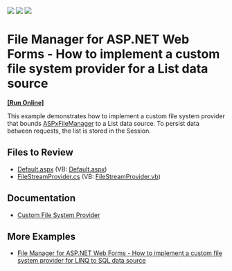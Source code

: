 <!-- default badges list -->
![](https://img.shields.io/endpoint?url=https://codecentral.devexpress.com/api/v1/VersionRange/128554543/22.2.3%2B)
[![](https://img.shields.io/badge/Open_in_DevExpress_Support_Center-FF7200?style=flat-square&logo=DevExpress&logoColor=white)](https://supportcenter.devexpress.com/ticket/details/E5024)
[![](https://img.shields.io/badge/📖_How_to_use_DevExpress_Examples-e9f6fc?style=flat-square)](https://docs.devexpress.com/GeneralInformation/403183)
<!-- default badges end -->

# File Manager for ASP.NET Web Forms - How to implement a custom file system provider for a List data source
<!-- run online -->
**[[Run Online]](https://codecentral.devexpress.com/128554543/)**
<!-- run online end -->

This example demonstrates how to implement a custom file system provider that bounds [ASPxFileManager](https://docs.devexpress.com/AspNet/DevExpress.Web.ASPxFileManager) to a List data source. To persist data between requests, the list is stored in the Session.
## Files to Review

* [Default.aspx](./CS/WebApplication2/Default.aspx) (VB: [Default.aspx](./VB/WebApplication2/Default.aspx))
* [FileStreamProvider.cs](./CS/WebApplication2/FileStreamProvider.cs) (VB: [FileStreamProvider.vb](./VB/WebApplication2/FileStreamProvider.vb))

## Documentation

* [Custom File System Provider](https://docs.devexpress.com/AspNet/9907/components/file-management/file-manager/concepts/file-system-providers/custom-file-system-provider)

## More Examples

* [File Manager for ASP.NET Web Forms - How to implement a custom file system provider for LINQ to SQL data source](https://github.com/DevExpress-Examples/asp-net-web-forms-file-manager-linq-to-sql-custom-file-system-provider)
